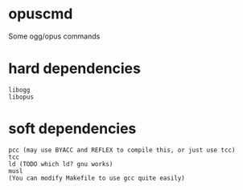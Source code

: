 # opuscmd
Some ogg/opus commands

# hard dependencies
    libogg
    libopus

# soft dependencies
    pcc (may use BYACC and REFLEX to compile this, or just use tcc)
    tcc
    ld (TODO which ld? gnu works)
    musl
    (You can modify Makefile to use gcc quite easily)
